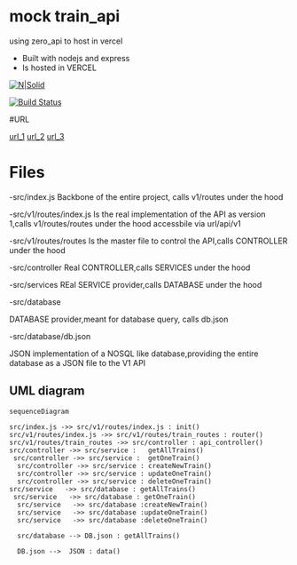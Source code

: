 #  mock train_api

using zero_api to host in vercel 

- Built with nodejs and express
- Is hosted in VERCEL

[![N|Solid](https://images.squarespace-cdn.com/content/v1/5cc22d6593a63233d214110c/1597710652025-QEY2UL92MLE1E2BX4WSJ/Vercel+%28Zeit%29.jpg?format=10w)](https://www.google.com/url?sa=t&rct=j&q=&esrc=s&source=web&cd=&cad=rja&uact=8&ved=2ahUKEwiW3uWCkfb8AhVVTmwGHSrICqoQFnoECBEQAQ&url=https%3A%2F%2Fvercel.com%2F&usg=AOvVaw0IyxhwoD9uGvLBGqylHAlt)

[![Build Status](https://travis-ci.org/joemccann/dillinger.svg?branch=master)](https://travis-ci.org/joemccann/dillinger)

#URL

[url_1](https://train-api-git-main-siddht1.vercel.app/)
[url_2](https://train-api-two.vercel.app/)
[url_3](https://train-api-siddht1.vercel.app/)


# Files

-src/index.js
Backbone of the entire project, calls v1/routes under the hood

-src/v1/routes/index.js
 Is the real implementation of the API as version 1,calls v1/routes/routes under the hood
 accessbile via  url/api/v1
 
 -src/v1/routes/routes
 Is the master file to control the API,calls CONTROLLER under the hood
 
 -src/controller
 Real CONTROLLER,calls SERVICES under the hood
 
 -src/services
 REal SERVICE provider,calls DATABASE under the hood
 
 -src/database
 
 DATABASE provider,meant for database query, calls db.json 
 
 -src/database/db.json
 
 JSON implementation of a NOSQL like database,providing the entire database as a JSON file to the V1 API



## UML diagram

```mermaid
sequenceDiagram

src/index.js ->> src/v1/routes/index.js : init()
src/v1/routes/index.js ->> src/v1/routes/train_routes : router()
src/v1/routes/train_routes ->> src/controller : api_controller()
src/controller ->> src/service :   getAllTrains()
 src/controller ->> src/service :  getOneTrain()
  src/controller ->> src/service : createNewTrain()
  src/controller ->> src/service : updateOneTrain()
  src/controller ->> src/service : deleteOneTrain()
src/service   ->> src/database : getAllTrains()
 src/service   ->> src/database : getOneTrain()
  src/service   ->> src/database :createNewTrain()
  src/service   ->> src/database :updateOneTrain()
  src/service   ->> src/database :deleteOneTrain()
  
  src/database --> DB.json : getAllTrains()
  
  DB.json -->  JSON : data()


